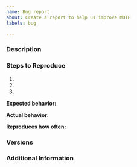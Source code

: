 ```yaml
---
name: Bug report
about: Create a report to help us improve MOTH
labels: bug

---
```


### Description

<!-- Description of the issue -->

### Steps to Reproduce

1. <!-- First Step -->
2. <!-- Second Step -->
3. <!-- and so on… -->

**Expected behavior:**

<!-- What you expect to happen -->

**Actual behavior:**

<!-- What actually happens -->

**Reproduces how often:**

<!-- What percentage of the time does it reproduce? -->

### Versions

<!-- What version of MOTH are you running? Is this happening in mothd or in moth-devel? Are you running in Docker or natively? Also, please include the OS and what version of the OS you're running. -->

### Additional Information

<!-- Any additional information, configuration or data that might be necessary to reproduce the issue. -->
